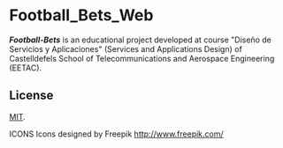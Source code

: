 ﻿# Football_Bets_Web

_**Football-Bets**_ is an educational project developed at course "Diseño de Servicios y Aplicaciones" (Services and Applications Design) of
 Castelldefels School of Telecommunications and Aerospace Engineering (EETAC).

## License
[MIT](./LICENSE).

ICONS Icons designed by Freepik
http://www.freepik.com/
